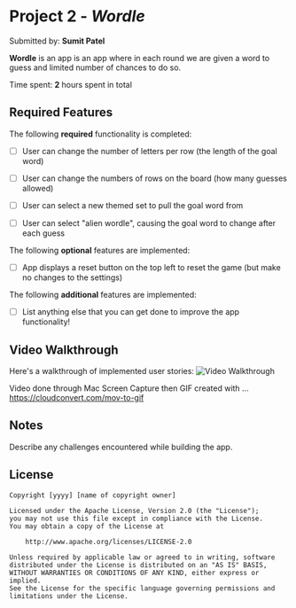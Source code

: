 # Project 2 - *Wordle*

Submitted by: **Sumit Patel**

**Wordle** is an app is an app where in each round we are given a word to guess and limited number of chances to do so.

Time spent: **2** hours spent in total

## Required Features

The following **required** functionality is completed:

- [ ] User can change the number of letters per row (the length of the goal word)
- [ ] User can change the numbers of rows on the board (how many guesses allowed)
- [ ] User can select a new themed set to pull the goal word from
- [ ] User can select "alien wordle", causing the goal word to change after each guess


The following **optional** features are implemented:

- [ ] App displays a reset button on the top left to reset the game (but make no changes to the settings)

The following **additional** features are implemented:

- [ ] List anything else that you can get done to improve the app functionality!

## Video Walkthrough

Here's a walkthrough of implemented user stories:
<img src='screenCapture.gif' title='Video Walkthrough' width='' alt='Video Walkthrough' />

Video done through Mac Screen Capture then GIF created with ...
https://cloudconvert.com/mov-to-gif

## Notes

Describe any challenges encountered while building the app.

## License

    Copyright [yyyy] [name of copyright owner]

    Licensed under the Apache License, Version 2.0 (the "License");
    you may not use this file except in compliance with the License.
    You may obtain a copy of the License at

        http://www.apache.org/licenses/LICENSE-2.0

    Unless required by applicable law or agreed to in writing, software
    distributed under the License is distributed on an "AS IS" BASIS,
    WITHOUT WARRANTIES OR CONDITIONS OF ANY KIND, either express or implied.
    See the License for the specific language governing permissions and
    limitations under the License.
